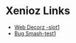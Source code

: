 
# Xenioz Links
 - [Web Decorz -slot1]([www.figma.com/file/qdaYd7DBLrwARSZMLabNq4/slot1-web-decoz](https://www.figma.com/file/qdaYd7DBLrwARSZMLabNq4/slot1-web-decoz))
 - [Bug Smash-test1](https://hr.gs/xenioz2k22test1)
